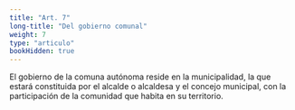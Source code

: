 ```yaml
---
title: "Art. 7"
long-title: "Del gobierno comunal"
weight: 7
type: "articulo"
bookHidden: true
---
```

El gobierno de la comuna autónoma reside en la municipalidad, la que estará constituida por el alcalde o alcaldesa y el concejo municipal, con la participación de la comunidad que habita en su territorio.
